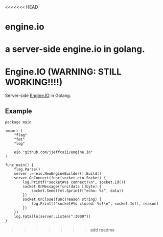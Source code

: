 <<<<<<< HEAD
# engine.io
a server-side engine.io in golang.
=======
# Engine.IO (WARNING: STILL WORKING!!!!)
Server-side [Engine.IO](https://github.com/socketio/engine.io) in Golang.

## Example

``` golang
package main

import (
	"flag"
    "fmt"
	"log"

	eio "github.com/jjeffcaii/engine.io"
)

func main() {
	flag.Parse()
	server := eio.NewEngineBuilder().Build()
	server.OnConnect(func(socket eio.Socket) {
		log.Printf("socket#%s connect!\n", socket.Id())
		socket.OnMessage(func(data []byte) {
			socket.Send(fmt.Sprintf("echo: %s", data))
		})
		socket.OnClose(func(reason string) {
			log.Printf("socket#%s closed: %s!\n", socket.Id(), reason)
		})
	})
	log.Fatalln(server.Listen(":3000"))
}

```
>>>>>>> add readme
